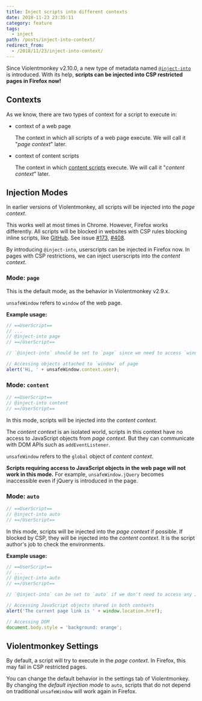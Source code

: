 ```yaml
---
title: Inject scripts into different contexts
date: 2018-11-23 23:35:11
category: feature
tags:
  - inject
path: /posts/inject-into-context/
redirect_from:
  - /2018/11/23/inject-into-context/
---
```


Since Violentmonkey v2.10.0, a new type of metadata named [`@inject-into`](/api/metadata-block/#inject-into) is introduced. With its help, **scripts can be injected into CSP restricted pages in Firefox now!**

## Contexts

As we know, there are two types of context for a script to execute in:

- context of a web page

    The context in which all scripts of a web page execute. We will call it "*page context*" later.

- context of content scripts

    The context in which [content scripts](https://developer.mozilla.org/en-US/docs/Mozilla/Add-ons/WebExtensions/Content_scripts) execute. We will call it "*content context*" later.

## Injection Modes

In earlier versions of Violentmonkey, all scripts will be injected into the *page context*.

This works well at most times in Chrome. However, Firefox works differently. All scripts will be blocked in websites with CSP rules blocking inline scripts, like [GitHub](https://github.com). See issue [#173](https://github.com/violentmonkey/violentmonkey/issues/173), [#408](https://github.com/violentmonkey/violentmonkey/issues/408).

By introducing `@inject-into`, userscripts can be injected in Firefox now. In pages with CSP restrictions, we can inject userscripts into the *content context*.

### Mode: `page`

This is the default mode, as the behavior in Violentmonkey v2.9.x.

`unsafeWindow` refers to `window` of the web page.

**Example usage:**

```js
// ==UserScript==
// ...
// @inject-into page
// ==/UserScript==

// `@inject-into` should be set to `page` since we need to access `window` of page context.

// Accessing objects attached to `window` of page
alert('Hi, ' + unsafeWindow.context.user);
```

### Mode: `content`

```js
// ==UserScript==
// @inject-into content
// ==/UserScript==
```

In this mode, scripts will be injected into the *content context*.

The *content context* is an isolated world, scripts in this context have no access to JavaScript objects from *page context*. But they can communicate with DOM APIs such as `addEventListener`.

`unsafeWindow` refers to the `global` object of *content context*.

**Scripts requiring access to JavaScript objects in the web page will not work in this mode.** For example, `unsafeWindow.jQuery` becomes inaccessible even if jQuery is introduced in the page.

### Mode: `auto`

```js
// ==UserScript==
// @inject-into auto
// ==/UserScript==
```

In this mode, scripts will be injected into the *page context* if possible. If blocked by CSP, they will be injected into the *content context*. It is the script author's job to check the environments.

**Example usage:**

```js
// ==UserScript==
// ...
// @inject-into auto
// ==/UserScript==

// `@inject-into` can be set to `auto` if we don't need to access any JavaScript object from page context.

// Accessing JavaScript objects shared in both contexts
alert('The current page link is ' + window.location.href);

// Accessing DOM
document.body.style = 'background: orange';
```

## Violentmonkey Settings

By default, a script will try to execute in the *page context*. In Firefox, this may fail in CSP restricted pages.

You can change the default behavior in the settings tab of Violentmonkey. By changing the *default injection mode* to `auto`, scripts that do not depend on traditional `unsafeWindow` will work again in Firefox.
